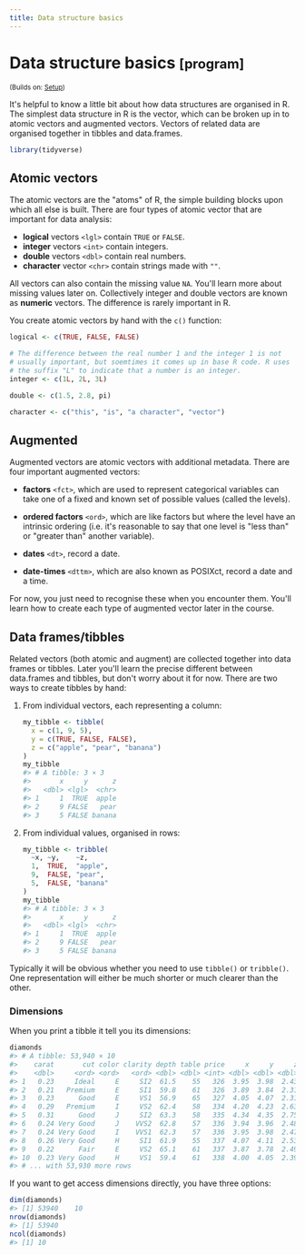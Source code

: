 ```yaml
---
title: Data structure basics
---
```


<!-- Generated automatically from data-structure-basics.yml. Do not edit by hand -->

# Data structure basics <small class='program'>[program]</small>
<small>(Builds on: [Setup](setup.md))</small>


It's helpful to know a little bit about how data structures are organised in R. The simplest data structure in R is the vector, which can be broken up in to atomic vectors and augmented vectors. Vectors of related data are organised together in tibbles and data.frames.

``` r
library(tidyverse)
```

Atomic vectors
--------------

The atomic vectors are the "atoms" of R, the simple building blocks upon which all else is built. There are four types of atomic vector that are important for data analysis:

-   **logical** vectors `<lgl>` contain `TRUE` or `FALSE`.
-   **integer** vectors `<int>` contain integers.
-   **double** vectors `<dbl>` contain real numbers.
-   **character** vector `<chr>` contain strings made with `""`.

All vectors can also contain the missing value `NA`. You'll learn more about missing values later on. Collectively integer and double vectors are known as **numeric** vectors. The difference is rarely important in R.

You create atomic vectors by hand with the `c()` function:

``` r
logical <- c(TRUE, FALSE, FALSE)

# The difference between the real number 1 and the integer 1 is not 
# usually important, but soemtimes it comes up in base R code. R uses
# the suffix "L" to indicate that a number is an integer.
integer <- c(1L, 2L, 3L)

double <- c(1.5, 2.8, pi)

character <- c("this", "is", "a character", "vector")
```

Augmented
---------

Augmented vectors are atomic vectors with additional metadata. There are four important augmented vectors:

-   **factors** `<fct>`, which are used to represent categorical variables can take one of a fixed and known set of possible values (called the levels).

-   **ordered factors** `<ord>`, which are like factors but where the level have an intrinsic ordering (i.e. it's reasonable to say that one level is "less than" or "greater than" another variable).

-   **dates** `<dt>`, record a date.

-   **date-times** `<dttm>`, which are also known as POSIXct, record a date and a time.

For now, you just need to recognise these when you encounter them. You'll learn how to create each type of augmented vector later in the course.

Data frames/tibbles
-------------------

Related vectors (both atomic and augment) are collected together into data frames or tibbles. Later you'll learn the precise different between data.frames and tibbles, but don't worry about it for now. There are two ways to create tibbles by hand:

1.  From individual vectors, each representing a column:

    ``` r
    my_tibble <- tibble(
      x = c(1, 9, 5),
      y = c(TRUE, FALSE, FALSE),
      z = c("apple", "pear", "banana")
    )
    my_tibble
    #> # A tibble: 3 × 3
    #>       x     y      z
    #>   <dbl> <lgl>  <chr>
    #> 1     1  TRUE  apple
    #> 2     9 FALSE   pear
    #> 3     5 FALSE banana
    ```

2.  From individual values, organised in rows:

    ``` r
    my_tibble <- tribble(
      ~x, ~y,    ~z,
      1,  TRUE,  "apple",
      9,  FALSE, "pear",
      5,  FALSE, "banana"
    )
    my_tibble
    #> # A tibble: 3 × 3
    #>       x     y      z
    #>   <dbl> <lgl>  <chr>
    #> 1     1  TRUE  apple
    #> 2     9 FALSE   pear
    #> 3     5 FALSE banana
    ```

Typically it will be obvious whether you need to use `tibble()` or `tribble()`. One representation will either be much shorter or much clearer than the other.

### Dimensions

When you print a tibble it tell you its dimensions:

``` r
diamonds
#> # A tibble: 53,940 × 10
#>    carat       cut color clarity depth table price     x     y     z
#>    <dbl>     <ord> <ord>   <ord> <dbl> <dbl> <int> <dbl> <dbl> <dbl>
#> 1   0.23     Ideal     E     SI2  61.5    55   326  3.95  3.98  2.43
#> 2   0.21   Premium     E     SI1  59.8    61   326  3.89  3.84  2.31
#> 3   0.23      Good     E     VS1  56.9    65   327  4.05  4.07  2.31
#> 4   0.29   Premium     I     VS2  62.4    58   334  4.20  4.23  2.63
#> 5   0.31      Good     J     SI2  63.3    58   335  4.34  4.35  2.75
#> 6   0.24 Very Good     J    VVS2  62.8    57   336  3.94  3.96  2.48
#> 7   0.24 Very Good     I    VVS1  62.3    57   336  3.95  3.98  2.47
#> 8   0.26 Very Good     H     SI1  61.9    55   337  4.07  4.11  2.53
#> 9   0.22      Fair     E     VS2  65.1    61   337  3.87  3.78  2.49
#> 10  0.23 Very Good     H     VS1  59.4    61   338  4.00  4.05  2.39
#> # ... with 53,930 more rows
```

If you want to get access dimensions directly, you have three options:

``` r
dim(diamonds)
#> [1] 53940    10
nrow(diamonds)
#> [1] 53940
ncol(diamonds)
#> [1] 10
```

